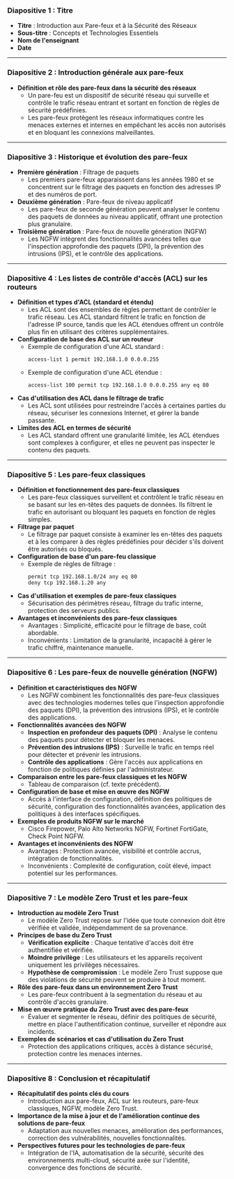 ### **Diapositive 1 : Titre**
- **Titre** : Introduction aux Pare-feux et à la Sécurité des Réseaux
- **Sous-titre** : Concepts et Technologies Essentiels
- **Nom de l'enseignant**
- **Date**

---

### **Diapositive 2 : Introduction générale aux pare-feux**
- **Définition et rôle des pare-feux dans la sécurité des réseaux**
  - Un pare-feu est un dispositif de sécurité réseau qui surveille et contrôle le trafic réseau entrant et sortant en fonction de règles de sécurité prédéfinies.
  - Les pare-feux protègent les réseaux informatiques contre les menaces externes et internes en empêchant les accès non autorisés et en bloquant les connexions malveillantes.

---

### **Diapositive 3 : Historique et évolution des pare-feux**
- **Première génération** : Filtrage de paquets
  - Les premiers pare-feux apparaissent dans les années 1980 et se concentrent sur le filtrage des paquets en fonction des adresses IP et des numéros de port.
- **Deuxième génération** : Pare-feux de niveau applicatif
  - Les pare-feux de seconde génération peuvent analyser le contenu des paquets de données au niveau applicatif, offrant une protection plus granulaire.
- **Troisième génération** : Pare-feux de nouvelle génération (NGFW)
  - Les NGFW intègrent des fonctionnalités avancées telles que l'inspection approfondie des paquets (DPI), la prévention des intrusions (IPS), et le contrôle des applications.

---

### **Diapositive 4 : Les listes de contrôle d'accès (ACL) sur les routeurs**
- **Définition et types d'ACL (standard et étendu)**
  - Les ACL sont des ensembles de règles permettant de contrôler le trafic réseau. Les ACL standard filtrent le trafic en fonction de l'adresse IP source, tandis que les ACL étendues offrent un contrôle plus fin en utilisant des critères supplémentaires.
- **Configuration de base des ACL sur un routeur**
  - Exemple de configuration d'une ACL standard :
    ```plaintext
    access-list 1 permit 192.168.1.0 0.0.0.255
    ```
  - Exemple de configuration d'une ACL étendue :
    ```plaintext
    access-list 100 permit tcp 192.168.1.0 0.0.0.255 any eq 80
    ```
- **Cas d'utilisation des ACL dans le filtrage de trafic**
  - Les ACL sont utilisées pour restreindre l'accès à certaines parties du réseau, sécuriser les connexions Internet, et gérer la bande passante.
- **Limites des ACL en termes de sécurité**
  - Les ACL standard offrent une granularité limitée, les ACL étendues sont complexes à configurer, et elles ne peuvent pas inspecter le contenu des paquets.

---

### **Diapositive 5 : Les pare-feux classiques**
- **Définition et fonctionnement des pare-feux classiques**
  - Les pare-feux classiques surveillent et contrôlent le trafic réseau en se basant sur les en-têtes des paquets de données. Ils filtrent le trafic en autorisant ou bloquant les paquets en fonction de règles simples.
- **Filtrage par paquet**
  - Le filtrage par paquet consiste à examiner les en-têtes des paquets et à les comparer à des règles prédéfinies pour décider s'ils doivent être autorisés ou bloqués.
- **Configuration de base d'un pare-feu classique**
  - Exemple de règles de filtrage :
    ```plaintext
    permit tcp 192.168.1.0/24 any eq 80
    deny tcp 192.168.1.20 any
    ```
- **Cas d'utilisation et exemples de pare-feux classiques**
  - Sécurisation des périmètres réseau, filtrage du trafic interne, protection des serveurs publics.
- **Avantages et inconvénients des pare-feux classiques**
  - Avantages : Simplicité, efficacité pour le filtrage de base, coût abordable.
  - Inconvénients : Limitation de la granularité, incapacité à gérer le trafic chiffré, maintenance manuelle.

---

### **Diapositive 6 : Les pare-feux de nouvelle génération (NGFW)**
- **Définition et caractéristiques des NGFW**
  - Les NGFW combinent les fonctionnalités des pare-feux classiques avec des technologies modernes telles que l'inspection approfondie des paquets (DPI), la prévention des intrusions (IPS), et le contrôle des applications.
- **Fonctionnalités avancées des NGFW**
  - **Inspection en profondeur des paquets (DPI)** : Analyse le contenu des paquets pour détecter et bloquer les menaces.
  - **Prévention des intrusions (IPS)** : Surveille le trafic en temps réel pour détecter et prévenir les intrusions.
  - **Contrôle des applications** : Gère l'accès aux applications en fonction de politiques définies par l'administrateur.
- **Comparaison entre les pare-feux classiques et les NGFW**
  - Tableau de comparaison (cf. texte précédent).
- **Configuration de base et mise en œuvre des NGFW**
  - Accès à l'interface de configuration, définition des politiques de sécurité, configuration des fonctionnalités avancées, application des politiques à des interfaces spécifiques.
- **Exemples de produits NGFW sur le marché**
  - Cisco Firepower, Palo Alto Networks NGFW, Fortinet FortiGate, Check Point NGFW.
- **Avantages et inconvénients des NGFW**
  - Avantages : Protection avancée, visibilité et contrôle accrus, intégration de fonctionnalités.
  - Inconvénients : Complexité de configuration, coût élevé, impact potentiel sur les performances.

---

### **Diapositive 7 : Le modèle Zero Trust et les pare-feux**
- **Introduction au modèle Zero Trust**
  - Le modèle Zero Trust repose sur l'idée que toute connexion doit être vérifiée et validée, indépendamment de sa provenance.
- **Principes de base du Zero Trust**
  - **Vérification explicite** : Chaque tentative d'accès doit être authentifiée et vérifiée.
  - **Moindre privilège** : Les utilisateurs et les appareils reçoivent uniquement les privilèges nécessaires.
  - **Hypothèse de compromission** : Le modèle Zero Trust suppose que des violations de sécurité peuvent se produire à tout moment.
- **Rôle des pare-feux dans un environnement Zero Trust**
  - Les pare-feux contribuent à la segmentation du réseau et au contrôle d'accès granulaire.
- **Mise en œuvre pratique du Zero Trust avec des pare-feux**
  - Évaluer et segmenter le réseau, définir des politiques de sécurité, mettre en place l'authentification continue, surveiller et répondre aux incidents.
- **Exemples de scénarios et cas d'utilisation du Zero Trust**
  - Protection des applications critiques, accès à distance sécurisé, protection contre les menaces internes.

---

### **Diapositive 8 : Conclusion et récapitulatif**
- **Récapitulatif des points clés du cours**
  - Introduction aux pare-feux, ACL sur les routeurs, pare-feux classiques, NGFW, modèle Zero Trust.
- **Importance de la mise à jour et de l'amélioration continue des solutions de pare-feux**
  - Adaptation aux nouvelles menaces, amélioration des performances, correction des vulnérabilités, nouvelles fonctionnalités.
- **Perspectives futures pour les technologies de pare-feux**
  - Intégration de l'IA, automatisation de la sécurité, sécurité des environnements multi-cloud, sécurité axée sur l'identité, convergence des fonctions de sécurité.
